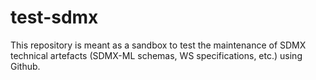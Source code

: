 test-sdmx
=========
This repository is meant as a sandbox to test the maintenance of SDMX technical artefacts (SDMX-ML schemas, WS specifications, etc.) using Github.
